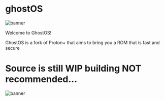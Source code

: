 # ghostOS

![banner](https://i.imgur.com/jGeuxwb.png)

Welcome to GhostOS!

GhostOS is a fork of Proton+ that aims to bring you a ROM that is fast and secure

# Source is still WIP building NOT recommended...
![banner](https://i.imgur.com/mvxijII.png)
